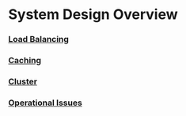 # System Design Overview

### [Load Balancing](https://github.com/EddieChoCho/system-design-overview/tree/master/Load%20Balancing)
### [Caching](https://github.com/EddieChoCho/system-design-overview/tree/master/Caching)
### [Cluster](https://github.com/EddieChoCho/system-design-overview/tree/master/Cluster)
### [Operational Issues](https://github.com/EddieChoCho/system-design-overview/tree/master/Operational%20Issues)

